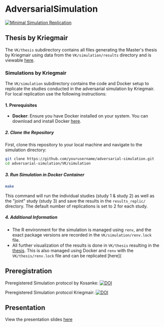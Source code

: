 # AdversarialSimulation
[![Minimal Simulation Replication](https://github.com/valentinkm/AdversarialSimulation/actions/workflows/simulation.yml/badge.svg)](https://github.com/valentinkm/AdversarialSimulation/actions/workflows/simulation.yml)


## Thesis by Kriegmair

The `VK/thesis` subdirectory contains all files generating the Master's thesis by Kriegmair using data from the `VK/simulation/results` directory and is viewable [here](https://valentinkm.github.io/AdversarialSimulation/thesis/thesis.pdf).

### Simulations by Kriegmair

The `VK/simulation` subdirectory contains the code and Docker setup to replicate the studies conducted in the adversarial simulation by Kriegmair. For local replication use the following instructions:

#### 1. Prerequisites

- **Docker**: Ensure you have Docker installed on your system. You can download and install Docker [here](https://www.docker.com/get-started).

##### 2. Clone the Repository

First, clone this repository to your local machine and navigate to the simulation directory:

```bash
git clone https://github.com/yourusername/adversarial-simulation.git
cd adversarial-simulation/VK/simulation
```

##### 3. Run Simulation in Docker Container

```bash
make
```

This command will run the individual studies (study 1 & study 2) as well as the "joint" study (study 3) and save the results in the `results_replic/` directory. The default number of replications is set to 2 for each study. 

##### 4. Additional Information

- The R environment for the simulation is managed using `renv`, and the exact package versions are recorded in the `VK/simulation/renv.lock` file.
- All further visualization of the results is done in `VK/thesis` resulting in the [thesis](https://valentinkm.github.io/AdversarialSimulation/thesis/thesis.pdf). This is also managed using Docker and `renv` with the `VK/thesis/renv.lock` file and can be replicated [here](

## Preregistration

Preregistered Simulation protocol by Kosanke: [![DOI](https://zenodo.org/badge/754060177.svg)](https://zenodo.org/doi/10.5281/zenodo.10792671)

Preregistered Simulation protocol Kriegmair: [![DOI](https://zenodo.org/badge/DOI/10.5281/zenodo.11458547.svg)](https://doi.org/10.5281/zenodo.11458547)

## Presentation

View the presentation slides [here](https://valentinkm.github.io/AdversarialSimulation/presentation/LIP_presentation.html#/title-slide)